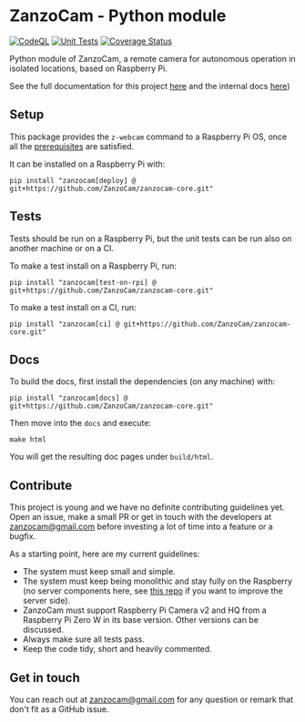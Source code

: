 # ZanzoCam - Python module

[![CodeQL](https://github.com/ZanSara/zanzocam/actions/workflows/codeql-analysis.yml/badge.svg)](https://github.com/ZanSara/zanzocam/actions/workflows/codeql-analysis.yml)   [![Unit Tests](https://github.com/ZanSara/zanzocam/actions/workflows/ci.yml/badge.svg)](https://github.com/ZanSara/zanzocam/actions/workflows/ci.yml) [![Coverage Status](https://coveralls.io/repos/github/ZanzoCam/zanzocam-core/badge.svg)](https://coveralls.io/github/ZanzoCam/zanzocam-core)

Python module of ZanzoCam, a remote camera for autonomous operation in isolated locations, based on Raspberry Pi.

See the full documentation for this project [here](zanzocam.github.io/) and the internal docs [here](zanzocam.github.io/zanzocam-core))

## Setup

This package provides the `z-webcam` command to a Raspberry Pi OS, once all the [prerequisites](zanzocam.github.io/docs/image-creation/) are satisfied.

It can be installed on a Raspberry Pi with:
```
pip install "zanzocam[deploy] @ git+https://github.com/ZanzoCam/zanzocam-core.git"
```

## Tests

Tests should be run on a Raspberry Pi, but the unit tests can be run also on another machine or on a CI. 

To make a test install on a Raspberry Pi, run:
```
pip install "zanzocam[test-on-rpi] @ git+https://github.com/ZanzoCam/zanzocam-core.git"
```

To make a test install on a CI, run:
```
pip install "zanzocam[ci] @ git+https://github.com/ZanzoCam/zanzocam-core.git"
```

## Docs

To build the docs, first install the dependencies (on any machine) with:
```
pip install "zanzocam[docs] @ git+https://github.com/ZanzoCam/zanzocam-core.git"
```
Then move into the `docs` and execute:
```
make html
```
You will get the resulting doc pages under `build/html`.

## Contribute

This project is young and we have no definite contributing guidelines yet. Open an issue, make a  small PR or get in touch with the developers at zanzocam@gmail.com before investing a lot of time into a feature or a bugfix.

As a starting point, here are my current guidelines:

- The system must keep small and simple.
- The system must keep being monolithic and stay fully on the Raspberry (no server components here, see [this repo](https://github.com/ZanzoCam/zanzocam-control-panel) if you want to improve the server side).
- ZanzoCam must support Raspberry Pi Camera v2 and HQ from a Raspberry Pi Zero W in its base version. Other versions can be discussed.
- Always make sure all tests pass.
- Keep the code tidy, short and heavily commented.

## Get in touch

You can reach out at zanzocam@gmail.com for any question or remark that don't fit as a GitHub issue.
